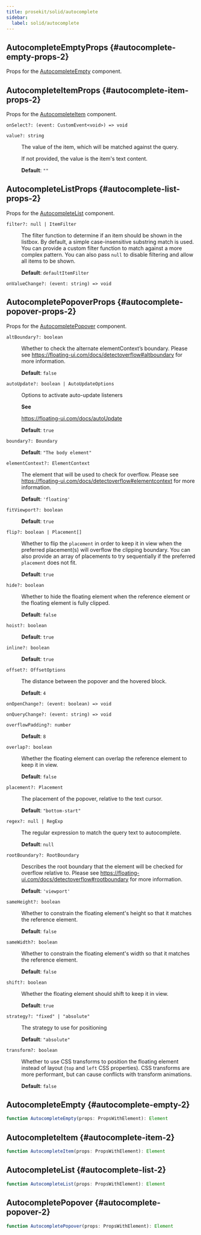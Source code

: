 ```yaml
---
title: prosekit/solid/autocomplete
sidebar:
  label: solid/autocomplete
---
```



## AutocompleteEmptyProps {#autocomplete-empty-props-2}

Props for the [AutocompleteEmpty](autocomplete.md#autocomplete-empty-2) component.

## AutocompleteItemProps {#autocomplete-item-props-2}

Props for the [AutocompleteItem](autocomplete.md#autocomplete-item-2) component.

<dl>

<dt>

`onSelect?: (event: CustomEvent<void>) => void`

</dt>

<dd>

</dd>

<dt>

`value?: string`

</dt>

<dd>

The value of the item, which will be matched against the query.

If not provided, the value is the item's text content.

**Default**: `""`

</dd>

</dl>

## AutocompleteListProps {#autocomplete-list-props-2}

Props for the [AutocompleteList](autocomplete.md#autocomplete-list-2) component.

<dl>

<dt>

`filter?: null | ItemFilter`

</dt>

<dd>

The filter function to determine if an item should be shown in the listbox.
By default, a simple case-insensitive substring match is used. You can
provide a custom filter function to match against a more complex pattern.
You can also pass `null` to disable filtering and allow all items to be
shown.

**Default**: `defaultItemFilter`

</dd>

<dt>

`onValueChange?: (event: string) => void`

</dt>

<dd>

</dd>

</dl>

## AutocompletePopoverProps {#autocomplete-popover-props-2}

Props for the [AutocompletePopover](autocomplete.md#autocomplete-popover-2) component.

<dl>

<dt>

`altBoundary?: boolean`

</dt>

<dd>

Whether to check the alternate elementContext’s boundary. Please see
https://floating-ui.com/docs/detectoverflow#altboundary for more
information.

**Default**: `false`

</dd>

<dt>

`autoUpdate?: boolean | AutoUpdateOptions`

</dt>

<dd>

Options to activate auto-update listeners

**See**

https://floating-ui.com/docs/autoUpdate

**Default**: `true`

</dd>

<dt>

`boundary?: Boundary`

</dt>

<dd>

**Default**: `"The body element"`

</dd>

<dt>

`elementContext?: ElementContext`

</dt>

<dd>

The element that will be used to check for overflow. Please see
https://floating-ui.com/docs/detectoverflow#elementcontext for more
information.

**Default**: `'floating'`

</dd>

<dt>

`fitViewport?: boolean`

</dt>

<dd>

**Default**: `true`

</dd>

<dt>

`flip?: boolean | Placement[]`

</dt>

<dd>

Whether to flip the `placement` in order to keep it in view when the
preferred placement(s) will overflow the clipping boundary. You can also
provide an array of placements to try sequentially if the preferred
`placement` does not fit.

**Default**: `true`

</dd>

<dt>

`hide?: boolean`

</dt>

<dd>

Whether to hide the floating element when the reference element or the
floating element is fully clipped.

**Default**: `false`

</dd>

<dt>

`hoist?: boolean`

</dt>

<dd>

**Default**: `true`

</dd>

<dt>

`inline?: boolean`

</dt>

<dd>

**Default**: `true`

</dd>

<dt>

`offset?: OffsetOptions`

</dt>

<dd>

The distance between the popover and the hovered block.

**Default**: `4`

</dd>

<dt>

`onOpenChange?: (event: boolean) => void`

</dt>

<dd>

</dd>

<dt>

`onQueryChange?: (event: string) => void`

</dt>

<dd>

</dd>

<dt>

`overflowPadding?: number`

</dt>

<dd>

**Default**: `8`

</dd>

<dt>

`overlap?: boolean`

</dt>

<dd>

Whether the floating element can overlap the reference element to keep it
in view.

**Default**: `false`

</dd>

<dt>

`placement?: Placement`

</dt>

<dd>

The placement of the popover, relative to the text cursor.

**Default**: `"bottom-start"`

</dd>

<dt>

`regex?: null | RegExp`

</dt>

<dd>

The regular expression to match the query text to autocomplete.

**Default**: `null`

</dd>

<dt>

`rootBoundary?: RootBoundary`

</dt>

<dd>

Describes the root boundary that the element will be checked for overflow relative to.
Please see https://floating-ui.com/docs/detectoverflow#rootboundary for more information.

**Default**: `'viewport'`

</dd>

<dt>

`sameHeight?: boolean`

</dt>

<dd>

Whether to constrain the floating element's height so that it matches the
reference element.

**Default**: `false`

</dd>

<dt>

`sameWidth?: boolean`

</dt>

<dd>

Whether to constrain the floating element's width so that it matches the
reference element.

**Default**: `false`

</dd>

<dt>

`shift?: boolean`

</dt>

<dd>

Whether the floating element should shift to keep it in view.

**Default**: `true`

</dd>

<dt>

`strategy?: "fixed" | "absolute"`

</dt>

<dd>

The strategy to use for positioning

**Default**: `"absolute"`

</dd>

<dt>

`transform?: boolean`

</dt>

<dd>

Whether to use CSS transforms to position the floating element instead of
layout (`top` and `left` CSS properties). CSS transforms are more
performant, but can cause conflicts with transform animations.

**Default**: `false`

</dd>

</dl>

## AutocompleteEmpty {#autocomplete-empty-2}

```ts
function AutocompleteEmpty(props: PropsWithElement): Element
```

## AutocompleteItem {#autocomplete-item-2}

```ts
function AutocompleteItem(props: PropsWithElement): Element
```

## AutocompleteList {#autocomplete-list-2}

```ts
function AutocompleteList(props: PropsWithElement): Element
```

## AutocompletePopover {#autocomplete-popover-2}

```ts
function AutocompletePopover(props: PropsWithElement): Element
```

